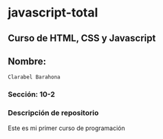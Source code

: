 # javascript-total

## Curso de HTML, CSS y Javascript

## Nombre: 
	Clarabel Barahona

### Sección: 10-2

### Descripción de repositorio

Este es mi primer curso de programación